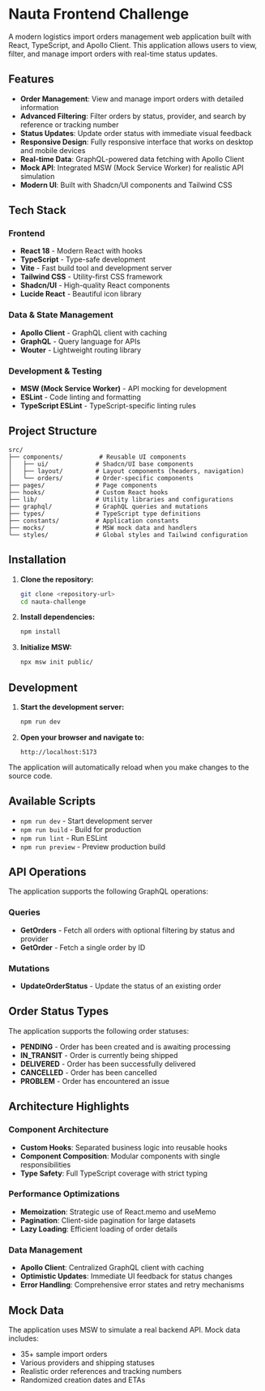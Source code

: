 # Nauta Frontend Challenge

A modern logistics import orders management web application built with React, TypeScript, and Apollo Client. This application allows users to view, filter, and manage import orders with real-time status updates.

## Features

- **Order Management**: View and manage import orders with detailed information
- **Advanced Filtering**: Filter orders by status, provider, and search by reference or tracking number
- **Status Updates**: Update order status with immediate visual feedback
- **Responsive Design**: Fully responsive interface that works on desktop and mobile devices
- **Real-time Data**: GraphQL-powered data fetching with Apollo Client
- **Mock API**: Integrated MSW (Mock Service Worker) for realistic API simulation
- **Modern UI**: Built with Shadcn/UI components and Tailwind CSS

## Tech Stack

### Frontend
- **React 18** - Modern React with hooks
- **TypeScript** - Type-safe development
- **Vite** - Fast build tool and development server
- **Tailwind CSS** - Utility-first CSS framework
- **Shadcn/UI** - High-quality React components
- **Lucide React** - Beautiful icon library

### Data & State Management
- **Apollo Client** - GraphQL client with caching
- **GraphQL** - Query language for APIs
- **Wouter** - Lightweight routing library

### Development & Testing
- **MSW (Mock Service Worker)** - API mocking for development
- **ESLint** - Code linting and formatting
- **TypeScript ESLint** - TypeScript-specific linting rules

## Project Structure

```
src/
├── components/          # Reusable UI components
│   ├── ui/             # Shadcn/UI base components
│   ├── layout/         # Layout components (headers, navigation)
│   └── orders/         # Order-specific components
├── pages/              # Page components
├── hooks/              # Custom React hooks
├── lib/                # Utility libraries and configurations
├── graphql/            # GraphQL queries and mutations
├── types/              # TypeScript type definitions
├── constants/          # Application constants
├── mocks/              # MSW mock data and handlers
└── styles/             # Global styles and Tailwind configuration
```

## Installation

1. **Clone the repository:**
   ```bash
   git clone <repository-url>
   cd nauta-challenge
   ```

2. **Install dependencies:**
   ```bash
   npm install
   ```

3. **Initialize MSW:**
   ```bash
   npx msw init public/
   ```

## Development

1. **Start the development server:**
   ```bash
   npm run dev
   ```

2. **Open your browser and navigate to:**
   ```
   http://localhost:5173
   ```

The application will automatically reload when you make changes to the source code.

## Available Scripts

- `npm run dev` - Start development server
- `npm run build` - Build for production
- `npm run lint` - Run ESLint
- `npm run preview` - Preview production build

## API Operations

The application supports the following GraphQL operations:

### Queries
- **GetOrders** - Fetch all orders with optional filtering by status and provider
- **GetOrder** - Fetch a single order by ID

### Mutations
- **UpdateOrderStatus** - Update the status of an existing order

## Order Status Types

The application supports the following order statuses:
- **PENDING** - Order has been created and is awaiting processing
- **IN_TRANSIT** - Order is currently being shipped
- **DELIVERED** - Order has been successfully delivered
- **CANCELLED** - Order has been cancelled
- **PROBLEM** - Order has encountered an issue

## Architecture Highlights

### Component Architecture
- **Custom Hooks**: Separated business logic into reusable hooks
- **Component Composition**: Modular components with single responsibilities
- **Type Safety**: Full TypeScript coverage with strict typing

### Performance Optimizations
- **Memoization**: Strategic use of React.memo and useMemo
- **Pagination**: Client-side pagination for large datasets
- **Lazy Loading**: Efficient loading of order details

### Data Management
- **Apollo Client**: Centralized GraphQL client with caching
- **Optimistic Updates**: Immediate UI feedback for status changes
- **Error Handling**: Comprehensive error states and retry mechanisms

## Mock Data

The application uses MSW to simulate a real backend API. Mock data includes:
- 35+ sample import orders
- Various providers and shipping statuses
- Realistic order references and tracking numbers
- Randomized creation dates and ETAs

